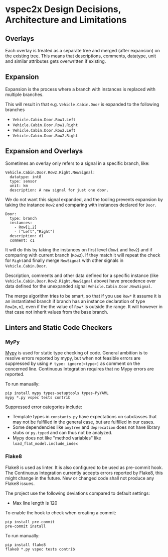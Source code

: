 # vspec2x Design Decisions, Architecture and Limitations



## Overlays

Each overlay is treated as a separate tree and merged (after expansion) on the existing tree.
This means that descriptions, comments, datatype, unit and similar attributes gets overwritten if existing.

## Expansion

Expansion is the process where a branch with instances is replaced with multiple branches.


This will result in that e.g. `Vehicle.Cabin.Door` is expanded to the following branches

* `Vehicle.Cabin.Door.Row1.Left`
* `Vehicle.Cabin.Door.Row1.Right`
* `Vehicle.Cabin.Door.Row2.Left`
* `Vehicle.Cabin.Door.Row2.Right`

## Expansion and Overlays

Sometimes an overlay only refers to a signal in a specific branch, like:

```
Vehicle.Cabin.Door.Row2.Right.NewSignal:
  datatype: int8
  type: sensor
  unit: km
  description: A new signal for just one door.
```

We do not want this signal expanded, and the tooling prevents expansion by taking the instance `Row2` and comparing with instances declared for `Door`.

```
Door:
  type: branch
  instances:
    - Row[1,2]
    - ["Left","Right"]
  description: d1
  comment: c1
```

It will do this by taking the instances on first level (`Row1` and `Row2`) and if comparing with current branch (`Row2`).
If they match it will repeat the check for `Right`and finally merge `NewSignal` with other signals in `Vehicle.Cabin.Door`.

Description, comments and other data defined for a specific instance (like `Vehicle.Cabin.Door.Row2.Right.NewSignal` above) have precedence
over data defined for the unexpanded signal `Vehicle.Cabin.Door.NewSignal`.

The merge algorithm tries to be smart, so that if you use `Row*` it assume it is an instantiated branch if branch has an instance declaration of type `Row[m,n]`,
even if the the value of `Row*` is outside the range. It will however in that case not inherit values from the base branch.

## Linters and Static Code Checkers


### MyPy

[Mypy](https://mypy-lang.org/) is used for static type checking of code.
General ambition is to resolve errors reported by mypy, but when not feasible errors are suppressed
by using `# type: ignore[<type>]` as comment on the concerned line.
Continuous Integration requires that no Mypy errors are reported.

To run manually:

```
pip install mypy types-setuptools types-PyYAML
mypy *.py vspec tests contrib
```

Suppressed error categories include:

* Template types in `constants.py` have expectations on subclasses that may not be fulfilled in the general case,
  but are fulfilled in our cases.
* Some dependencies like `anytree` and `deprecation` does not have library stubs or `py.typed`
  and can thus not be analyzed.
* Mypy does not like "method variables" like `load_flat_model.include_index`


### Flake8

Flake8 is used as linter. It is also configured to be used as pre-commit hook.
The Continuous Integration currently accepts errors reported by Flake8,
this might change in the future.
New or changed code shall not produce any Flake8 issues.

The project use the following deviations compared to default settings:

* Max line length is 120

To enable the hook to check when creating a commit:

```
pip install pre-commit
pre-commit install
```

To run manually:

```
pip install flake8
flake8 *.py vspec tests contrib
```
